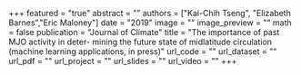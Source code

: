 +++
featured = "true"
abstract = ""
authors = ["Kai-Chih Tseng", "Elizabeth Barnes","Eric Maloney"]
date = "2019"
image = ""
image_preview = ""
math = false
publication = "Journal of Climate"
title = "The importance of past MJO activity in deter- mining the future state of midlatitude circulation (machine learning applications, in press)"
url_code = ""
url_dataset = ""
url_pdf = ""
url_project = ""
url_slides = ""
url_video = ""
+++
